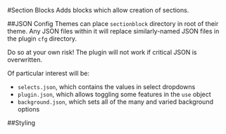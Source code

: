 #Section Blocks
Adds blocks which allow creation of sections.

##JSON Config
Themes can place `sectionblock` directory in root of their theme. Any JSON files within it will 
replace similarly-named JSON files in the plugin `cfg` directory.

Do so at your own risk! The plugin will not work if critical JSON is overwritten.

Of particular interest will be:

* `selects.json`, which contains the values in select dropdowns
* `plugin.json`, which allows toggling some features in the `use` object
* `background.json`, which sets all of the many and varied background options

##Styling
